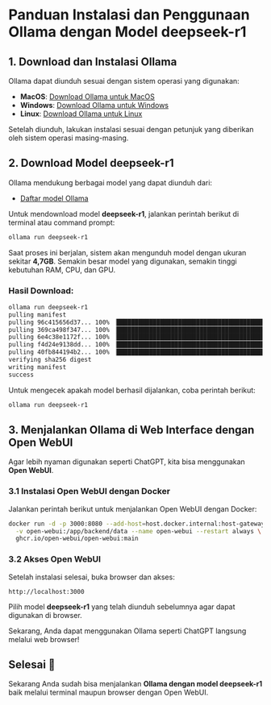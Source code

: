# Panduan Instalasi dan Penggunaan Ollama dengan Model deepseek-r1

## 1. Download dan Instalasi Ollama

Ollama dapat diunduh sesuai dengan sistem operasi yang digunakan:

- **MacOS**: [Download Ollama untuk MacOS](https://ollama.com/download)
- **Windows**: [Download Ollama untuk Windows](https://ollama.com/download)
- **Linux**: [Download Ollama untuk Linux](https://ollama.com/download)

Setelah diunduh, lakukan instalasi sesuai dengan petunjuk yang diberikan oleh sistem operasi masing-masing.

## 2. Download Model deepseek-r1

Ollama mendukung berbagai model yang dapat diunduh dari:

- [Daftar model Ollama](https://ollama.com/search)

Untuk mendownload model **deepseek-r1**, jalankan perintah berikut di terminal atau command prompt:

```sh
ollama run deepseek-r1
```

Saat proses ini berjalan, sistem akan mengunduh model dengan ukuran sekitar **4,7GB**. Semakin besar model yang digunakan, semakin tinggi kebutuhan RAM, CPU, dan GPU.

### Hasil Download:
```sh
ollama run deepseek-r1
pulling manifest
pulling 96c415656d37... 100% ▕███████████████████████████████████████████████████████████████████████████████████████████████████████████████████████████████████████████████████████████████████████▏ 4.7 GB
pulling 369ca498f347... 100% ▕███████████████████████████████████████████████████████████████████████████████████████████████████████████████████████████████████████████████████████████████████████▏  387 B
pulling 6e4c38e1172f... 100% ▕███████████████████████████████████████████████████████████████████████████████████████████████████████████████████████████████████████████████████████████████████████▏ 1.1 KB
pulling f4d24e9138dd... 100% ▕███████████████████████████████████████████████████████████████████████████████████████████████████████████████████████████████████████████████████████████████████████▏  148 B
pulling 40fb844194b2... 100% ▕███████████████████████████████████████████████████████████████████████████████████████████████████████████████████████████████████████████████████████████████████████▏  487 B
verifying sha256 digest
writing manifest
success
```

Untuk mengecek apakah model berhasil dijalankan, coba perintah berikut:

```sh
ollama run deepseek-r1
```

## 3. Menjalankan Ollama di Web Interface dengan Open WebUI

Agar lebih nyaman digunakan seperti ChatGPT, kita bisa menggunakan **Open WebUI**. 

### 3.1 Instalasi Open WebUI dengan Docker

Jalankan perintah berikut untuk menjalankan Open WebUI dengan Docker:

```sh
docker run -d -p 3000:8080 --add-host=host.docker.internal:host-gateway \
  -v open-webui:/app/backend/data --name open-webui --restart always \
  ghcr.io/open-webui/open-webui:main
```

### 3.2 Akses Open WebUI

Setelah instalasi selesai, buka browser dan akses:

```
http://localhost:3000
```

Pilih model **deepseek-r1** yang telah diunduh sebelumnya agar dapat digunakan di browser.

Sekarang, Anda dapat menggunakan Ollama seperti ChatGPT langsung melalui web browser!

## Selesai 🎉
Sekarang Anda sudah bisa menjalankan **Ollama dengan model deepseek-r1** baik melalui terminal maupun browser dengan Open WebUI.

